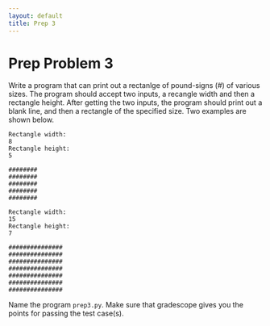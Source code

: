 ```yaml
---
layout: default
title: Prep 3
---
```


# Prep Problem 3

Write a program that can print out a rectanlge of pound-signs (#) of various sizes.
The program should accept two inputs, a recangle width and then a rectangle height.
After getting the two inputs, the program should print out a blank line, and then a rectangle of the specified size.
Two examples are shown below.

```
Rectangle width:
8
Rectangle height:
5

########
########
########
########
########
```

```
Rectangle width:
15
Rectangle height:
7

###############
###############
###############
###############
###############
###############
###############
```

Name the program `prep3.py`.
Make sure that gradescope gives you the points for passing the test case(s).

